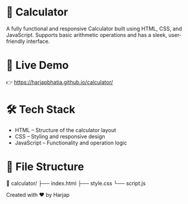 # 🧮 Calculator
A fully functional and responsive Calculator built using HTML, CSS, and JavaScript. Supports basic arithmetic operations and has a sleek, user-friendly interface.

# 🚀 Live Demo
👉 https://harjapbhatia.github.io/calculator/

# 🛠️ Tech Stack
- HTML – Structure of the calculator layout
- CSS – Styling and responsive design
- JavaScript – Functionality and operation logic

# 📂 File Structure
📁 calculator/
├── index.html
├── style.css
└── script.js

Created with ❤️ by Harjap
